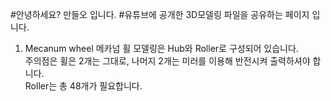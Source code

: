 #안녕하세요? 만들오 입니다.
#유튜브에 공개한 3D모델링 파일을 공유하는 페이지 입니다.
  1. Mecanum wheel
    메카넘 휠 모델링은 Hub와 Roller로 구성되어 있습니다.  
    주의점은 휠은 2개는 그대로, 나머지 2개는 미러를 이용해 반전시켜 출력하셔야 합니다.  
    Roller는 총 48개가 필요합니다.  
